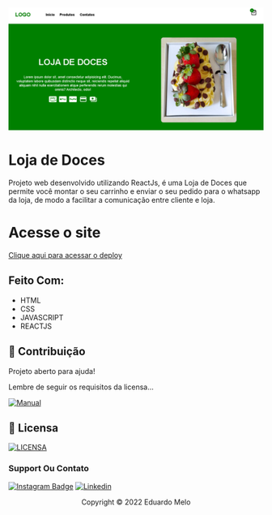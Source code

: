 <img src="overview.png" alt="exemplo imagem">

# Loja de Doces

Projeto web desenvolvido utilizando ReactJs, é uma Loja de Doces que permite você montar o seu carrinho e enviar o seu pedido para o whatsapp da loja, de modo a facilitar a comunicação entre cliente e loja.

# Acesse o site
<a href="https://lojadedocesedu.netlify.app" target="_blank">Clique aqui para acessar o deploy</a>

## Feito Com:
* HTML
* CSS
* JAVASCRIPT
* REACTJS

## 🤝 Contribuição

Projeto aberto para ajuda!

Lembre de seguir os requisitos da licensa...

[![Manual](https://img.shields.io/badge/Manual-999999?style=for-the-badge&logo=BookStack&logoColor=white
)](https://github.com/seu-usuario/seu-repositorio/manual.md)

## 🔖 Licensa
[![LICENSA](https://img.shields.io/badge/Custom_GPL_3.0-E58080?style=for-the-badge&logo=bookstack&logoColor=white)](/LICENSE)

### Support Ou Contato

[![Instagram Badge](https://img.shields.io/badge/Instagram-E4405F?style=for-the-badge&logo=instagram&logoColor=white)](https://instagram.com/eduardoddmg/)
[![Linkedin](https://img.shields.io/badge/LinkedIn-0077B5?style=for-the-badge&logo=linkedin&logoColor=white)](https://www.linkedin.com/in/eduardo-melo-b15735222/)

<p align="center">Copyright © 2022 Eduardo Melo</p>
